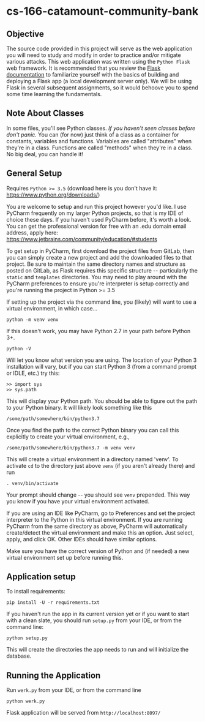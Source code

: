 # cs-166-catamount-community-bank

## Objective

The source code provided in this project will serve as the web application you will need to study and modify in order to practice and/or mitigate various attacks. This web application was written using the `Python Flask` web framework. It is recommended that you review the [Flask documentation](https://flask.palletsprojects.com/en/1.1.x/quickstart/#quickstart) to familiarize yourself with the basics of building and deploying a Flask app (a local development server only). We will be using Flask in several subsequent assignments, so it would behoove you to spend some time learning the fundamentals. 

## Note About Classes

In some files, you'll see Python classes. *If you haven't seen classes before
don't panic.* You can (for now) just think of a class as a container for
constants, variables and functions. Variables are called "attributes" when 
they're in a class. Functions are called "methods" when they're in a class. No big deal, you can handle it! 


## General Setup

Requires `Python >= 3.5` (download here is you don't have it: https://www.python.org/downloads/)

You are welcome to setup and run this project however you'd like. I use PyCharm frequently on my larger Python projects, so that is my IDE of choice these days. If you haven't used PyCharm before, it's worth a look. You can get the professional version for free with an .edu domain email address, apply here: https://www.jetbrains.com/community/education/#students

To get setup in PyCharm, first download the project files from GitLab, then you can simply create a new project and add the downloaded files to that project. Be sure to maintain the same directory names and structure as posted on GitLab, as Flask requires this specific structure -- particularly the `static` and `templates` directories. You may need to play around with the PyCharm preferences to ensure you're interpreter is setup correctly and you're running the project in Python >= 3.5


If setting up the project via the command line, you (likely) will want to use a virtual environment, in which case...

    python -m venv venv
    
If this doesn't work, you may have Python 2.7 in your path before Python 3+.

    python -V
    
Will let you know what version you are using. The location of your Python 3 
installation will vary, but if you can start Python 3 (from a command prompt
or IDLE, etc.) try this:

    >> import sys
    >> sys.path
    
This will display your Python path. You should be able to figure out the path
to your Python binary. It will likely look something like this

    /some/path/somewhere/bin/python3.7
    
Once you find the path to the correct Python binary you can call this explicitly
to create your virtual environment, e.g.,

    /some/path/somewhere/bin/python3.7 -m venv venv
    
This will create a virtual environment in a directory named 'venv'. To activate
`cd` to the directory just above `venv` (if you aren't already there) and run

    . venv/bin/activate
    
Your prompt should change -- you should see `venv` prepended. This way you know
if you have your virtual environment activated.

If you are using an IDE like PyCharm, go to Preferences and set the project
interpreter to the Python in this virtual environment. If you are running
PyCharm from the same directory as above, PyCharm will automatically create/detect
the virtual environment and make this an option. Just select, apply, and click
OK. Other IDEs should have similar options.
    
Make sure you have the correct version of Python and (if needed) a new virtual
environment set up before running this.

## Application setup

To install requirements:

    pip install -U -r requirements.txt
    
If you haven't run the app in its current version yet or if you want to start
with a clean slate, you should run `setup.py` from your IDE, or from the 
command line:

    python setup.py
    
This will create the directories the app needs to run and will initialize 
the database. 

## Running the Application

Run `werk.py` from your IDE, or from the command line 

    python werk.py
    
Flask application will be served from `http://localhost:8097/`



